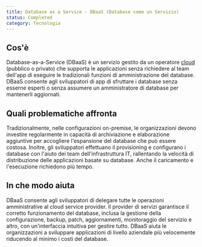 ```yaml
---
title: Database as a Service - DBaaS (Database come un Servizio)
status: Completed
category: Tecnologia
---
```


## Cos'è
Database-as-a-Service (DBaaS) è ​​un servizio gestito da un operatore [cloud](/it/cloud_computing/) (pubblico o privato) che supporta le applicazioni senza richiedere al team dell'app di eseguire le tradizionali funzioni di amministrazione del database. DBaaS consente agli sviluppatori di app di sfruttare i database senza esserne esperti o senza assumere un amministratore di database per mantenerli aggiornati.

## Quali problematiche affronta
Tradizionalmente, nelle configurazioni on-premise, le organizzazioni devono investire regolarmente in capacità di archiviazione e elaborazione aggiuntive per accogliere l'espansione del database che può essere costosa. Inoltre, gli sviluppatori effettuano il provisioning e configurano i database con l'aiuto dei team dell'infrastruttura IT, rallentando la velocità di distribuzione delle applicazioni basate su database. Anche il caricamento e l'esecuzione richiedono più tempo.

## In che modo aiuta
DBaaS consente agli sviluppatori di delegare tutte le operazioni amministrative al cloud service provider. Il provider di servizi garantisce il corretto funzionamento del database, inclusa la gestione della configurazione, backup, patch, aggiornamenti, monitoraggio del servizio e altro, con un'interfaccia intuitiva per gestire tutto. DBaaS aiuta le organizzazioni a sviluppare applicazioni di livello aziendale più velocemente riducendo al minimo i costi del database.